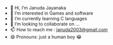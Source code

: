 - 👋 Hi, I’m Januda Jayanaka
- 👀 I’m interested in Games and software 
- 🌱 I’m currently learning C languages
- 💞️ I’m looking to collaborate on ...
- 📫 How to reach me : januda2003@gmail.com
- 😄 Pronouns: just a human boy 😂 

<!---
SldemonX1111/SldemonX1111 is a ✨ special ✨ repository because its `README.md` (this file) appears on your GitHub profile.
You can click the Preview link to take a look at your changes.
--->
